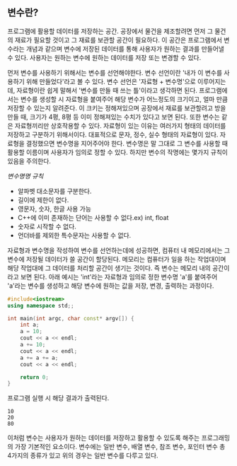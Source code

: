 ## 변수란?

프로그램에 활용할 데이터를 저장하는 공간. 공장에서 물건을 제조할려면 먼저 그 물건의 재료가 필요할 것이고 그 재료를 보관할 공간이 필요하다. 이 공간은 프로그램에서 변수라는 개념과 같으며 변수에 저장된 데이터를 통해 사용자가 원하는 결과를 만들어낼 수 있다. 사용자는 원하는 변수에 원하는 데이터를 저장 또는 변경할 수 있다. 

먼저 변수를 사용하기 위해서는 변수를 선언해야한다. 변수 선언이란 '내가 이 변수를 사용하기 위해 만들었다'라고 볼 수 있다. 변수 선언은 '자료형 + 변수명'으로 이루어지는데, 자료형이란 쉽게 말해서 '변수를 만들 때 쓰는 틀'이라고 생각하면 된다. 프로그램에서는 변수를 생성할 시 자료형을 붙여주어 해당 변수가 어느정도의 크기이고, 얼마 만큼 저장할 수 있는지 알려준다. 이 크키는 정해져있으며 공장에서 재료를 보관할려고 방을 만들 때, 크기가 4평, 8평 등 이미 정해져있는 수치가 있다고 보면 된다. 또한 변수는 같은 자료형끼리만 상호작용할 수 있다. 자료형이 있는 이유는 여러가지 형태의 데이터를 저장하고 구분하기 위해서이다. 대표적으로 문자, 정수, 실수 형태의 자료형이 있다. 자료형을 결정했으면 변수명을 지어주어야 한다. 변수명은 말 그대로 그 변수를 사용할 때 활용할 이름이며 사용자가 임의로 정할 수 있다. 하지만 변수의 작명에는 몇가지 규칙이 있음을 주의한다. 

*변수명명 규칙*


+ 알파벳 대소문자를 구분한다.
+ 길이에 제한이 없다.
+ 영문자, 숫자, 한글 사용 가능
+ C++에 이미 존재하는 단어는 사용할 수 없다.ex) int, float
+ 숫자로 시작할 수 없다.
+ 언더바를 제외한 특수문자는 사용할 수 없다.


자료형과 변수명을 작성하여 변수를 선언하는데에 성공하면, 컴퓨터 내 메모리에서는 그 변수에 저장될 데이터가 쓸 공간이 할당된다. 메모리는 컴퓨터가 일을 하는 작업대이며 해당 작업대에 그 데이터를 처리할 공간이 생기는 것이다. 즉 변수는 메모리 내의 공간이라고 보면 된다.
아래 예시는 'int'라는 자료형과 임의로 정한 변수명 'a'를 붙여주어 'a'라는 변수를 생성하고 해당 변수에 원하는 값을 저장, 변경, 출력하는 과정이다.
```c++
#include<iostream>
using namespace std;;

int main(int argc, char const* argv[]) {
	int a;
	a = 10;
	cout << a << endl;
	a += 10;
	cout << a << endl;
	a += a += a;
	cout << a << endl;

	return 0;
}
```
프로그램 실행 시 해당 결과가 출력된다.
```
10
20
80
```
이처럼 변수는 사용자가 원하는 데이터를 저장하고 활용할 수 있도록 해주는 프로그래밍의 가장 기본적인 요소이다. 변수에는 일반 변수, 배열 변수, 참조 변수, 포인터 변수 총 4가지의 종류가 있고 위의 경우는 일반 변수를 다루고 있다.
